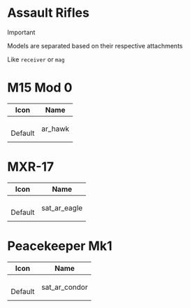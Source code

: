 # Assault Rifles

> [!IMPORTANT]
> Models are separated based on their respective attachments
>
> Like `receiver` or `mag`



# M15 Mod 0
| Icon | Name |
| :--: | :--: | 
| | | | | 
<br> Default | ar_hawk | 
| | | | | 


# MXR-17
| Icon | Name |
| :--: | :--: | 
| | | | | 
<br> Default | sat_ar_eagle | 
| | | | | 


# Peacekeeper Mk1
| Icon | Name |
| :--: | :--: | 
| | | | | 
<br> Default | sat_ar_condor | 
| | | | | 













































